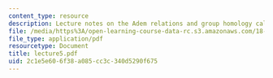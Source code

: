 ```yaml
---
content_type: resource
description: Lecture notes on the Adem relations and group homology calculations.
file: /media/https%3A/open-learning-course-data-rc.s3.amazonaws.com/18-917-topics-in-algebraic-topology-the-sullivan-conjecture-fall-2007/2c1e5e606f38a085cc3c340d5290f675_lecture5.pdf
file_type: application/pdf
resourcetype: Document
title: lecture5.pdf
uid: 2c1e5e60-6f38-a085-cc3c-340d5290f675
---
```

